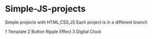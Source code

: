 # Simple-JS-projects
Simple projects with HTML,CSS,JS
Each project is in a different branch 

1 Template 
2 Button Ripple Effect 
3 Digital Clock 
